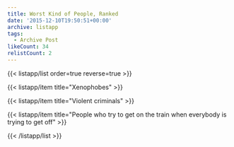 ```yaml
---
title: Worst Kind of People, Ranked
date: '2015-12-10T19:50:51+00:00'
archive: listapp
tags: 
  - Archive Post
likeCount: 34
relistCount: 2
---
```



{{< listapp/list order=true reverse=true >}}

   {{< listapp/item title="Xenophobes" >}}

   {{< listapp/item title="Violent criminals" >}}

   {{< listapp/item title="People who try to get on the train when everybody is trying to get off" >}}

{{< /listapp/list >}}

